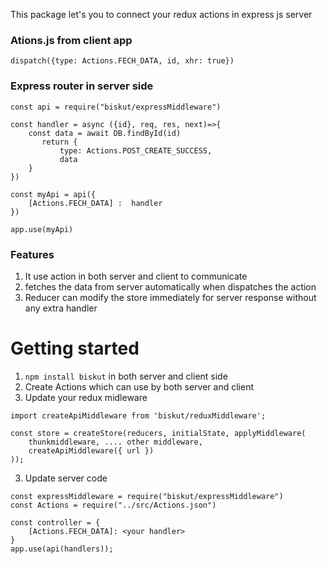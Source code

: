 This package let's you to connect your redux actions in express js server

### Ations.js from client app
```
dispatch({type: Actions.FECH_DATA, id, xhr: true})    
```

### Express router in server side
```
const api = require("biskut/expressMiddleware")

const handler = async ({id}, req, res, next)=>{
    const data = await DB.findById(id)
       return { 
           type: Actions.POST_CREATE_SUCCESS,
           data
    }
})

const myApi = api({
    [Actions.FECH_DATA] :  handler
})

app.use(myApi)

```

### Features
1. It use action in both server and client to communicate
2. fetches the data from server automatically when dispatches the action
3. Reducer can modify the store immediately for server response  without any extra handler

# Getting started

1. `npm install biskut` in both server and client side
2. Create Actions which can use by both server and client
3. Update your redux midleware
```
import createApiMiddleware from 'biskut/reduxMiddleware';

const store = createStore(reducers, initialState, applyMiddleware(
    thunkmiddleware, .... other middleware,
    createApiMiddleware({ url })
));
```
3. Update server code
```
const expressMiddleware = require("biskut/expressMiddleware")
const Actions = require("../src/Actions.json")

const controller = {
    [Actions.FECH_DATA]: <your handler>
}
app.use(api(handlers));

```
